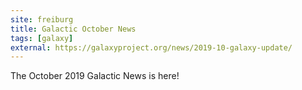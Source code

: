 ```yaml
---
site: freiburg
title: Galactic October News
tags: [galaxy]
external: https://galaxyproject.org/news/2019-10-galaxy-update/
---
```


The October 2019 Galactic News is here!